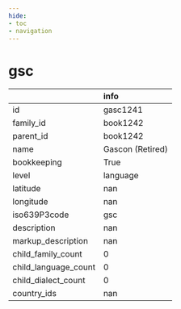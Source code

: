 ```yaml
---
hide:
- toc
- navigation
---
```

# gsc
|                      | info             |
|:---------------------|:-----------------|
| id                   | gasc1241         |
| family_id            | book1242         |
| parent_id            | book1242         |
| name                 | Gascon (Retired) |
| bookkeeping          | True             |
| level                | language         |
| latitude             | nan              |
| longitude            | nan              |
| iso639P3code         | gsc              |
| description          | nan              |
| markup_description   | nan              |
| child_family_count   | 0                |
| child_language_count | 0                |
| child_dialect_count  | 0                |
| country_ids          | nan              |
